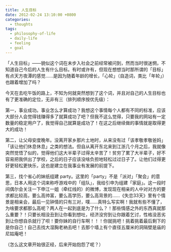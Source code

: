 ```yaml
---
title: 人生目标
date: 2012-02-24 13:10:00 +0800
categories:
  - thoughts
tags:
  - philosophy-of-life
  - daily-life
  - feeling
  - goal
---
```


「人生目标」——貌似这个词在未步入社会之前经常被问到，然而当时很迷惘，不知道自己今后的人生有什么目标。有时或许有，但现在想想当时那所谓的「目标」有点天方夜潭的感觉……是因为随着年龄的增长，「心轮」（自造词，类比「年轮」）也跟着增加了吗？

今天在去吃午饭的路上，不知为何就突然想到了这个词，并且对自己的人生目标也有了更准确的定位，无非有三（排列顺序按优先级）：

第一，事业成功。事业怎么才算成功？我想这个事情每个人都有不同的标准，应该大部分人会觉得钱赚得多了就算成功了吧？但我不这么觉得，只要我的网站有一定数量的稳定用户了，我觉得自己就算是成功了！在这之后继续做的事情就是取得更大的成功！

第二，让父母安度晚年。没离开家乡那片土地时，从来没有过「该孝敬孝敬爸妈」「该让他们休息休息」之类的想法。但自从离开东北来到江浙几个月之后，我就像突然觉悟了似的，觉得他们这大半辈子过得太辛苦了！贫穷了累了大半辈子，好不容易把我供出了学校，之后的日子应该没啥负担地轻松过过日子了。让他们过得更好更轻松更快乐，这也是建立在我事业有发展的前提下。

第三，找个省心的妹纸组建 party。这里的「party」不是「派对」「聚会」的意思，日本人用这个词来称呼游戏中的「组队」，我给引申为组建「家庭」。这一段时间偶尔会关注一下申江一姐（牵红线的）的微博，发现现在相亲的人中对对方的要求都比较高，要么高帅富，要么高学历，要么高背景的……《失恋33天》里有个情景是相亲会，最后一见钟情的只有三对，噗……真特么写实啊！我就有些不懂了，为啥要求都那么高呢？两人在一起到底是为了什么？！那些情感之外的东西真就那么重要？！只要长相没丑到让你看到想吐，经济没穷到让你跟着乞讨，性格没恶劣到让你想自杀就行了呗！要你妹的自行车啊！！！你就挑吧！挑着挑着最后剩下的是你自己！自己去找大湿胸老衲去吧！去那个墙上有个直径五厘米的洞隔壁是庙的尼姑庵吧！

（怎么这文章开始很正经，后来开始抱怨了呢？）
